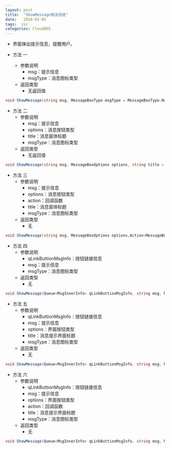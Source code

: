 ```yaml
---
layout: post
title:  "ShowMessage用法总结"
date:   2020-03-05 
tags:  zsc
categories: CloudBOS
---
```

 
* 界面弹出提示信息，提醒用户。

* 方法 一
    * 参数说明
        * msg：提示信息
        * msgType：消息图标类型
    * 返回类型
        * 无返回值
```c#
void ShowMessage(string msg, MessageBoxType msgType = MessageBoxType.Notice);
```

* 方法 二
    * 参数说明
        * msg：提示信息
        * options：消息按钮类型
        * title：消息窗体标题
        * msgType：消息图标类型
    * 返回类型
        * 无返回值
```c#
void ShowMessage(string msg, MessageBoxOptions options, string title = "", MessageBoxType msgType = MessageBoxType.Notice);
```
* 方法 三
    * 参数说明
        * msg：提示信息
        * options：消息按钮类型
        * action：回调函数
        * title：消息窗体标题
        * msgType：消息图标类型
    * 返回类型
        * 无
```c#
void ShowMessage(string msg, MessageBoxOptions options,Action<MessageBoxResult> action, string title = "", MessageBoxType msgType = MessageBoxType.Notice);
```

* 方法 四
    * 参数说明
        * qLinkButtionMsgInfo：按钮链接信息
        * msg：提示信息
        * msgType：消息图标类型
    * 返回类型
        * 无
```c#
void ShowMessage(Queue<MsgInnerInfo> qLinkButtionMsgInfo, string msg, MessageBoxType msgType = MessageBoxType.Notice);
```

* 方法 五
    * 参数说明
        * qLinkButtionMsgInfo：按钮链接信息
        * msg：提示信息
        * options：界面按钮类型
        * title：消息提示界面标题
        * msgType：消息图标类型
    * 返回类型
        * 无
```c#
void ShowMessage(Queue<MsgInnerInfo> qLinkButtionMsgInfo, string msg, MessageBoxOptions options, string title = "", MessageBoxType msgType = MessageBoxType.Notice);
```

* 方法 六
    * 参数说明
        * qLinkButtionMsgInfo：按钮链接信息
        * msg：提示信息
        * options：界面按钮类型
        * action：回调函数
        * title：消息提示界面标题
        * msgType：消息图标类型
    * 返回类型
        * 无
```c#
void ShowMessage(Queue<MsgInnerInfo> qLinkButtionMsgInfo, string msg, MessageBoxOptions options, Action<MessageBoxResult> action, string title = "", MessageBoxType msgType = MessageBoxType.Notice);
```






